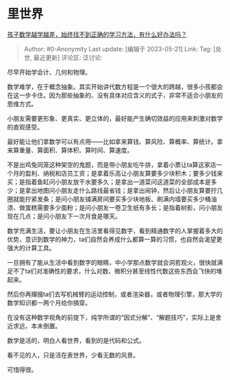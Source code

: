 # 里世界
[孩子数学越学越差，始终找不到正确的学习方法，有什么好办法吗？](https://www.zhihu.com/question/600520657/answer/3037307616)

> Author: #0-Anonymity
> Last update: [编辑于 2023-05-21]
> Link:
> Tag: [处世, 最近更新]
> 评论区:
> 泛讨论:

尽早开始学会计、几何和物理。

数学难学，在于概念抽象。其实开始讲代数方程是一个很大的跨越，很多小孩都会在这一步卡住。因为那些抽象的、没有具体对应含义的式子，非常不适合小朋友的思维方式。

小朋友需要更形象、更真实、更立体的，最好能产生确切效益的应用来刺激对数学的直观感受。

最好能让他们拿数学可以有点用——比如拿来算钱、算风险、算概率、算统计。拿来算重量、算面积、算体积、算时间、算速度。

不是出鸡兔同笼这种架空的鬼题，而是带小朋友吃牛排，拿着小票让ta算这家店一个月的盈利、纳税和店员工资；是拿着乐高让小朋友算要多少块积木；要多少钱来买；是指着鱼缸问小朋友放干水要多久；是拿出一道菜问这道菜的全部成本是多少；是拿出地图问小朋友走什么路线最省钱；是拿出闹钟，然后让小朋友算要拧几圈就能拧紧发条；是问小朋友铺满房间要买多少块地板、刷满内墙要买多少桶油漆、做蛋糕需要多少面粉；是问小朋友一卷卫生纸有多长；是指着树影，问小朋友现在几点；是问小朋友下一次月食是哪天。

数学充满生活，要让小朋友在生活里看得见数字，看到精通数字的人掌握着多大的优势，意识到数学的神力，ta们自然会养成什么都算一算的习惯，也自然会渴望更强大的计算工具。

一旦拥有了能从生活中看到数字的眼睛，中小学那点数学就会洞若观火，很快就满足不了ta们对准确性的要求，什么对数、微积分甚至线性代数这些东西会飞快的堆起来。

然后你再撺掇ta们去写机械臂的运动控制，或者渲染器，或者物理引擎，那大学的数学知识都一两个月给你搞穿。

在没有这种数学视角的前提下，纯学所谓的“因式分解”、“解题技巧”，实际上是舍近求远，本末倒置。

数学是活的，明白人看世界，看到的是代码和公式。

看不见的人，只是活在表世界，少看无数的风景。

可惜得很。